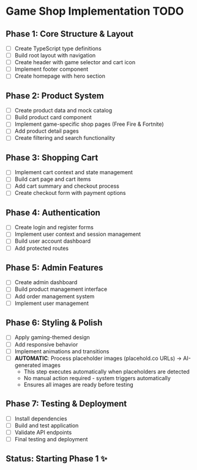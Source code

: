 # Game Shop Implementation TODO

## Phase 1: Core Structure & Layout
- [ ] Create TypeScript type definitions
- [ ] Build root layout with navigation
- [ ] Create header with game selector and cart icon
- [ ] Implement footer component
- [ ] Create homepage with hero section

## Phase 2: Product System
- [ ] Create product data and mock catalog
- [ ] Build product card component
- [ ] Implement game-specific shop pages (Free Fire & Fortnite)
- [ ] Add product detail pages
- [ ] Create filtering and search functionality

## Phase 3: Shopping Cart
- [ ] Implement cart context and state management
- [ ] Build cart page and cart items
- [ ] Add cart summary and checkout process
- [ ] Create checkout form with payment options

## Phase 4: Authentication
- [ ] Create login and register forms
- [ ] Implement user context and session management
- [ ] Build user account dashboard
- [ ] Add protected routes

## Phase 5: Admin Features
- [ ] Create admin dashboard
- [ ] Build product management interface
- [ ] Add order management system
- [ ] Implement user management

## Phase 6: Styling & Polish
- [ ] Apply gaming-themed design
- [ ] Add responsive behavior
- [ ] Implement animations and transitions
- [ ] **AUTOMATIC**: Process placeholder images (placehold.co URLs) → AI-generated images
  - This step executes automatically when placeholders are detected
  - No manual action required - system triggers automatically
  - Ensures all images are ready before testing

## Phase 7: Testing & Deployment
- [ ] Install dependencies
- [ ] Build and test application
- [ ] Validate API endpoints
- [ ] Final testing and deployment

## Status: Starting Phase 1 ✨